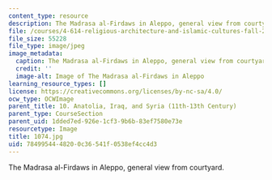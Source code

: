 ```yaml
---
content_type: resource
description: The Madrasa al-Firdaws in Aleppo, general view from courtyard.
file: /courses/4-614-religious-architecture-and-islamic-cultures-fall-2002/7849954448200c36541f0538ef4cc4d3_1074.jpg
file_size: 55228
file_type: image/jpeg
image_metadata:
  caption: The Madrasa al-Firdaws in Aleppo, general view from courtyard.
  credit: ''
  image-alt: Image of The Madrasa al-Firdaws in Aleppo
learning_resource_types: []
license: https://creativecommons.org/licenses/by-nc-sa/4.0/
ocw_type: OCWImage
parent_title: 10. Anatolia, Iraq, and Syria (11th-13th Century)
parent_type: CourseSection
parent_uid: 1dded7ed-926e-1cf3-9b6b-83ef7580e73e
resourcetype: Image
title: 1074.jpg
uid: 78499544-4820-0c36-541f-0538ef4cc4d3
---
```

The Madrasa al-Firdaws in Aleppo, general view from courtyard.